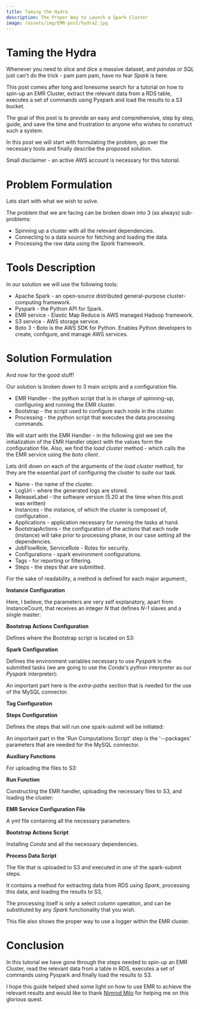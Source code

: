 ```yaml
---
title: Taming the Hydra
description: The Proper Way to Launch a Spark Cluster
image: /assets/img/EMR-post/hydra2.jpg
---
```


# Taming the Hydra

Whenever you need to slice and dice a massive dataset, and _pandas_ or _SQL_ just can't do the trick - pam pam pam, have no fear _Spark_ is here.

This post comes after long and lonesome search for a tutorial on how to spin-up an EMR Cluster, extract the relevant data from a RDS table, executes a set of commands using Pyspark and load the results to a S3 bucket.

The goal of this post is to provide an easy and comprehensive, step by step, guide, and save the time and frustration to anyone who wishes to construct such a system.

In this post we will start with formulating the problem, go over the necessary tools and finally describe the proposed solution.

Small disclaimer - an active AWS account is necessary for this tutorial.

# Problem Formulation

Lets start with what we wish to solve.

The problem that we are facing can be broken down into 3 (as always) sub-problems:

- Spinning up a cluster with all the relevant dependencies.
- Connecting to a data source for fetching and loading the data.
- Processing the raw data using the _Spark_ framework.

# Tools Description

In our solution we will use the following tools:

- Apache Spark - an open-source distributed general-purpose cluster-computing framework.
- Pyspark - the Python API for Spark.
- EMR service - Elastic Map Reduce is AWS managed Hadoop framework.
- S3 service - AWS storage service.
- Boto 3 - Boto is the AWS SDK for Python. Enables Python developers to create, configure, and manage AWS services.

# Solution Formulation

And now for the good stuff!

Our solution is broken down to 3 main scripts and a configuration file.

- EMR Handler - the python script that is in charge of spinning-up, configuring and running the EMR cluster.
- Bootstrap - the script used to configure each node in the cluster.
- Processing - the python script that executes the data processing commands.

We will start with the EMR Handler - in the following gist we see the initialization of the EMR Handler object with the values form the configuration file. Also, we find the _load cluster_ method - which calls the the EMR service using the _boto client_.

<script src="https://gist.github.com/wolfenfeld/7920ff08c4e1e0d4274f752be1a40050.js">
</script>

Lets drill down on each of the arguments of the _load cluster_ method, for they are the essential part of configuring the cluster to suite our task.

- Name - the name of the cluster.
- LogUri - where the generated logs are stored.
- ReleaseLabel - the software version (5.20 at the time when this post was written)
- Instances - the instance, of which the cluster is composed of, configuration .
- Applications - application necessary for running the tasks at hand.
- BootstrapActions - the configuration of the actions that each node (instance) will take prior to processing phase, in our case setting all the dependencies.
- JobFlowRole, ServiceRole - Roles for security.
- Configurations - spark environment configurations.
- Tags - for reporting or filtering.
- Steps - the steps that are submitted.

For the sake of readability, a method is defined for each major argument:,

**Instance Configuration**

Here, I believe, the parameters are very self explanatory, apart from InstanceCount, that receives an integer _N_ that defines _N-1_ slaves and a single master:

<script src="https://gist.github.com/wolfenfeld/e86dcd95f13346a4efd01478ee762a48.js">
</script>

**Bootstrap Actions Configuration**

Defines where the Bootstrap script is located on S3:

<script src="https://gist.github.com/wolfenfeld/09c152c3faa8c7151dd304be18cc1538.js">
</script>

**Spark Configuration**

Defines the environment variables necessary to use _Pyspark_ in the submitted tasks (we are going to use the _Conda's_ python interpreter as our _Pyspark_ interpreter):

<script src="https://gist.github.com/wolfenfeld/99302e69de33e49901990c7a48c6033f.js">
</script>

An important part here is the _extra-paths_ section that is needed for the use of the MySQL connector.

**Tag Configuration**

<script src="https://gist.github.com/wolfenfeld/41a42255bd145f23183cbd46331cfc77.js">
</script>

**Steps Configuration**

Defines the steps that will run one spark-submit will be initiated:

<script src="https://gist.github.com/wolfenfeld/03814c02499f44b48b722379ab3900fd.js">
</script>

An important part in the 'Run Computations Script' step is the '--packages' parameters that are needed for the MySQL connector.

**Auxiliary Functions**

For uploading the files to S3:

<script src="https://gist.github.com/wolfenfeld/72649e2bb2f882d73edbb631f58f095d.js">
</script>

**Run Function**

Constructing the EMR handler, uploading the necessary files to S3, and loading the cluster:

<script src="https://gist.github.com/wolfenfeld/271e6d96e2e6e696147c7562adae3c20.js">
</script>

**EMR Service Configuration File**

A yml file containing all the necessary parameters:

<script src="https://gist.github.com/wolfenfeld/a9459158a98f191c338e7aaa17c4e26e.js">
</script>

**Bootstrap Actions Script**

Installing _Conda_ and all the necessary dependencies.

<script src="https://gist.github.com/wolfenfeld/1a41bc595d21ed1f71421344d27e1360.js">
</script>

**Process Data Script**

The file that is uploaded to S3 and executed in one of the spark-submit steps.

It contains a method for extracting data from RDS using _Spark_, processing this data, and loading the results to S3,

The processing itself is only a select column operation, and can be substituted by any _Spark_ functionality that you wish.

This file also shows the proper way to use a logger within the EMR cluster.

<script src="https://gist.github.com/wolfenfeld/05c26adec1f6b5185da08e9317ffc74e.js">
</script>

# Conclusion

In this tutorial we have gone through the steps needed to spin-up an EMR Cluster, read the relevant data from a table in RDS, executes a set of commands using Pyspark and finally load the results to S3.

I hope this guide helped shed some light on how to use EMR to achieve the relevant results and would like to thank [Nimrod Milo](https://medium.com/@milo.nimrod) for helping me on this glorious quest.

